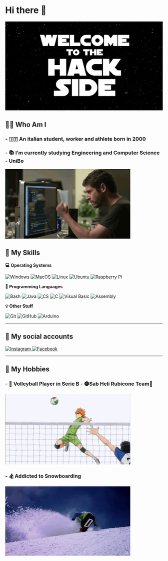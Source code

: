# Hi there 👋

<img alt="Welcome" src="./res/Welcome.gif" width="800" />

## 👨‍💻 Who Am I

### - 🇮🇹 An italian student, worker and athlete born in 2000
### - 📚 I’m currently studying Engineering and Computer Science - UniBo
<img alt="Coder" src="./res/Coder.gif" width="400" />

## 🔧 My Skills
  
  <b> 💻 Operating Systems </b> <br> 
  <p>
  <img alt="Windows" src="https://img.shields.io/badge/-Windows-0078D6?style=for-the-badge&logo=windows&logoColor=white" />
  <img alt="MacOS" src="https://img.shields.io/badge/-Mac_OS-000000?style=for-the-badge&logo=apple&logoColor=white" />
  <img alt="Linux" src="https://img.shields.io/badge/-Linux-FCC624?style=for-the-badge&logo=linux&logoColor=black" />
  <img alt="Ubuntu" src="https://img.shields.io/badge/-Ubuntu-E95420?style=for-the-badge&logo=ubuntu&logoColor=white" />
  <img alt="Raspberry Pi" src="https://img.shields.io/badge/-Raspberry Pi-C51A4A?style=for-the-badge&logo=raspberry-pi&logoColor=white" />
  </p>
  
  <b> 📝 Programming Languages </b> <br>
  <p>
    <img alt="Bash" src="https://img.shields.io/badge/-Bash-4EAA25?style=for-the-badge&logo=gnu-bash&logoColor=white" />
    <img alt="Java" src="https://img.shields.io/badge/-Java-007396?style=for-the-badge&logo=java&logoColor=white" />
    <img alt="CS" src="https://img.shields.io/badge/-C %23-239120?style=for-the-badge&logo=c-sharp&logoColor=white" />
    <img alt="C" src="https://img.shields.io/badge/-Ansi C-A8B9CC?style=for-the-badge&logo=c&logoColor=black" />
    <img alt="Visual Basic" src="https://img.shields.io/badge/-Visual_Basic-342D7E?style=for-the-badge&logo=visual-studio-code&logoColor=white" />
    <img alt="Assembly" src="https://img.shields.io/badge/-Assembly-ff9933?style=for-the-badge&logo=a-frame&logoColor=white" />
    
  </p>
  
  <b> 💡 Other Stuff </b> <br>
  <p>
    <img alt="Git" src="https://img.shields.io/badge/-Git-F05032?style=for-the-badge&logo=Git&logoColor=white" />
    <img alt="GitHub" src="https://img.shields.io/badge/-Github-181717?style=for-the-badge&logo=github&logoColor=white" />
    <img alt="Arduino" src="https://img.shields.io/badge/-Arduino-00979D?style=for-the-badge&logo=Arduino&logoColor=white" />
  </p>
  

----

## 📲 My social accounts
<p>
  <a href="https://www.instagram.com/andrezamma/">
    <img alt="Instagram" src="https://img.shields.io/badge/-Instagram-E4405F?style=for-the-badge&logo=instagram&logoColor=white" />
  </a> 
  <a href="https://www.facebook.com/andrea.zammarchi.39/">
    <img alt="Facebook" src="https://img.shields.io/badge/-Facebook-003d99?style=for-the-badge&logo=facebook&logoColor=white" />
  </a>  
  
</p>

----

## 📲 My Hobbies
### - 🏐 Volleyball Player in Serie B - 🟡Sab Heli Rubicone Team🔵
<img alt="Volley" src="./res/Volley.gif" width="400" />
 
### - 🏂 Addicted to Snowboarding
<img alt="Snowboard" src="./res/Snow3.gif" width="400" />
